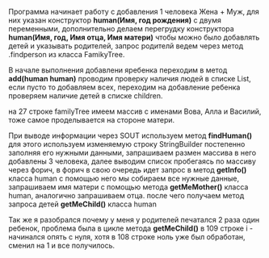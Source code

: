 Программа начинает работу с добавления 1 человека Жена + Муж,
для них указан конструктор **human(Имя, год рождения)** с двумя переменными,
дополнительно делаем перегрудку конструктора **human(Имя, год, Имя отца, Имя матери)** чтобы можно было добавлять детей и указывать родителей, запрос родителй ведем через метод .findperson из класса FamikyTree.

В начале выполнения добавлени яребенка переходим в метод **add(human human)**
проводим проверку наличия людей в списке List, если пусто то добавляем всех,
переходим на добавление ребенка проверяем наличие детей в списке children.

на 27 строке familyTree имеем массив с именами Вова, Алла и Василий, тоже самое проделывается на стороне матери.

При выводе информации через SOUT используем метод **findHuman()**
для этого используем изменяемую строку StringBuilder постепенно заполняя его нужными данными,
запрашиваем размен массива в него добавлены 3 человека, далее выводим список пробегаясь по
массиву через форич, в форич в свою очередь идет запрос в метод **getInfo()** класса human
с помощью него мы собираем все нужные данные,
запрашиваем имя матери с помощью метода **getMeMother()** класса human, аналогично запрашиваем отца.
после чего получаем метод запроса детей **getMeChild()** класса human

Так же я разобрался почему у меня у родителей печатался 2 раза один ребенок, проблема была в
цикле  метода **getMeChild()** в 109 строке i - начинался опять с нуля, хотя в 108 строке ноль уже был обработан, 
сменил на 1 и все получилось.